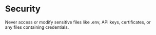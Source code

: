 # Security

Never access or modify sensitive files like .env, API keys, certificates, or any files containing credentials.


